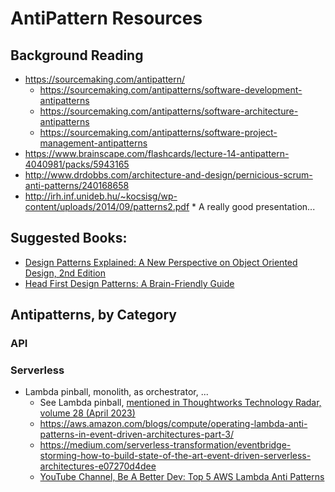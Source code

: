 
# AntiPattern Resources

## Background Reading

* https://sourcemaking.com/antipattern/
  * https://sourcemaking.com/antipatterns/software-development-antipatterns
  * https://sourcemaking.com/antipatterns/software-architecture-antipatterns
  * https://sourcemaking.com/antipatterns/software-project-management-antipatterns
* https://www.brainscape.com/flashcards/lecture-14-antipattern-4040981/packs/5943165
* http://www.drdobbs.com/architecture-and-design/pernicious-scrum-anti-patterns/240168658
* http://irh.inf.unideb.hu/~kocsisg/wp-content/uploads/2014/09/patterns2.pdf  * A really good presentation...


## Suggested Books:
- [Design Patterns Explained: A New Perspective on Object Oriented Design, 2nd Edition](https://www.amazon.com/Design-Patterns-Explained-Perspective-Oriented/dp/0321247140)
- [Head First Design Patterns: A Brain-Friendly Guide](https://www.amazon.com/Head-First-Design-Patterns-Brain-Friendly/dp/0596007124)


## Antipatterns, by Category

### API 


### Serverless

- Lambda pinball, monolith, as orchestrator, ...
  + See Lambda pinball, [mentioned in Thoughtworks Technology Radar, volume 28 (April 2023)](https://www.thoughtworks.com/content/dam/thoughtworks/documents/radar/2023/04/tr_technology_radar_vol_28_en.pdf)
  + https://aws.amazon.com/blogs/compute/operating-lambda-anti-patterns-in-event-driven-architectures-part-3/
  + https://medium.com/serverless-transformation/eventbridge-storming-how-to-build-state-of-the-art-event-driven-serverless-architectures-e07270d4dee
  + [YouTube Channel, Be A Better Dev: Top 5 AWS Lambda Anti Patterns](https://www.youtube.com/watch?v=quxk6dZFVlE)


